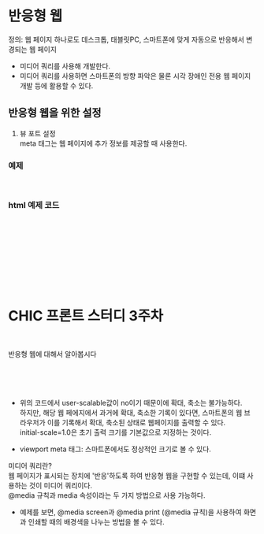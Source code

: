 # 반응형 웹 
정의: 웹 페이지 하나로도 데스크톱, 태블릿PC, 스마트폰에 맞게 자동으로 반응해서 변경되는 웹 페이지<br/>
- 미디어 쿼리를 사용해 개발한다.<br/>
- 미디어 쿼리를 사용하면 스마트폰의 방향 파악은 물론 시각 장애인 전용 웹 페이지 개발 등에 활용할 수 있다.<br/>

## 반응형 웹을 위한 설정
1. 뷰 포트 설정<br/>
meta 태그는 웹 페이지에 추가 정보를 제공할 때 사용한다.<br/>

### 예제
<meta name="title" content="ITCookvook HTML5 프로그래밍을 위한 페이지"><br/>
<meta name="description" content="meta 태그의 title 속성과 description 속성입니다.">

### html 예제 코드
<!DOCTYPE html><br/>
<html lang="en"><br/>
<head><br/>
    <meta charset="UTF-8"><br/>
    <meta name="viewport" content="user-scalable=no, initial-scale=1.0"><br/>
    <title>Without Viewport Meta</title><br/>
</head><br/>
<body><br/>
    <h1>CHIC 프론트 스터디 3주차</h1><br/>
    <p>반응형 웹에 대해서 알아봅시다</p><br/>
</body><br/>
</html><br/>

- 위의 코드에서 user-scalable값이 no이기 때문이에 확대, 축소는 불가능하다.<br/>
하지만, 해당 웹 페에지에서 과거에 확대, 축소한 기록이 있다면, 스마트폰의 웹 브라우저가 이를 기록해서 확대, 축소된 상태로 웹페이지를 출력할 수 있다.<br/>
initial-scale=1.0은  초기 출력 크기를 기본값으로 지정하는 것이다.<br/>

- viewport meta 태그: 스마트폰에서도 정상적인 크기로 볼 수 있다.<br/>

미디어 쿼리란?<br/>
웹 페이지가 표시되는 장치에 '반응'하도록 하여 반응형 웹을 구현할 수 있는데, 이떄 사용하는 것이 미디어 쿼리이다. <br/>
@media 규칙과 media 속성이라는 두 가지 방법으로 사용 가능하다. <br/>


- 예제를 보면, @media screen과 @media print (@media 규칙)을 사용하여 화면과 인쇄할 때의 배경색을 나누는 방법을 볼 수 있다. <br/>



